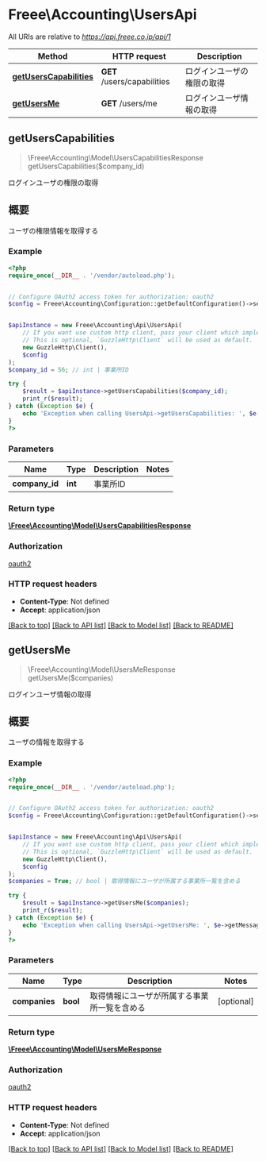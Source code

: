 # Freee\Accounting\UsersApi

All URIs are relative to *https://api.freee.co.jp/api/1*

Method | HTTP request | Description
------------- | ------------- | -------------
[**getUsersCapabilities**](UsersApi.md#getUsersCapabilities) | **GET** /users/capabilities | ログインユーザの権限の取得
[**getUsersMe**](UsersApi.md#getUsersMe) | **GET** /users/me | ログインユーザ情報の取得



## getUsersCapabilities

> \Freee\Accounting\Model\UsersCapabilitiesResponse getUsersCapabilities($company_id)

ログインユーザの権限の取得

<h2 id=\"\">概要</h2>  <p>ユーザの権限情報を取得する</p>

### Example

```php
<?php
require_once(__DIR__ . '/vendor/autoload.php');


// Configure OAuth2 access token for authorization: oauth2
$config = Freee\Accounting\Configuration::getDefaultConfiguration()->setAccessToken('YOUR_ACCESS_TOKEN');


$apiInstance = new Freee\Accounting\Api\UsersApi(
    // If you want use custom http client, pass your client which implements `GuzzleHttp\ClientInterface`.
    // This is optional, `GuzzleHttp\Client` will be used as default.
    new GuzzleHttp\Client(),
    $config
);
$company_id = 56; // int | 事業所ID

try {
    $result = $apiInstance->getUsersCapabilities($company_id);
    print_r($result);
} catch (Exception $e) {
    echo 'Exception when calling UsersApi->getUsersCapabilities: ', $e->getMessage(), PHP_EOL;
}
?>
```

### Parameters


Name | Type | Description  | Notes
------------- | ------------- | ------------- | -------------
 **company_id** | **int**| 事業所ID |

### Return type

[**\Freee\Accounting\Model\UsersCapabilitiesResponse**](../Model/UsersCapabilitiesResponse.md)

### Authorization

[oauth2](../../README.md#oauth2)

### HTTP request headers

- **Content-Type**: Not defined
- **Accept**: application/json

[[Back to top]](#) [[Back to API list]](../../README.md#documentation-for-api-endpoints)
[[Back to Model list]](../../README.md#documentation-for-models)
[[Back to README]](../../README.md)


## getUsersMe

> \Freee\Accounting\Model\UsersMeResponse getUsersMe($companies)

ログインユーザ情報の取得

<h2 id=\"\">概要</h2>  <p>ユーザの情報を取得する</p>

### Example

```php
<?php
require_once(__DIR__ . '/vendor/autoload.php');


// Configure OAuth2 access token for authorization: oauth2
$config = Freee\Accounting\Configuration::getDefaultConfiguration()->setAccessToken('YOUR_ACCESS_TOKEN');


$apiInstance = new Freee\Accounting\Api\UsersApi(
    // If you want use custom http client, pass your client which implements `GuzzleHttp\ClientInterface`.
    // This is optional, `GuzzleHttp\Client` will be used as default.
    new GuzzleHttp\Client(),
    $config
);
$companies = True; // bool | 取得情報にユーザが所属する事業所一覧を含める

try {
    $result = $apiInstance->getUsersMe($companies);
    print_r($result);
} catch (Exception $e) {
    echo 'Exception when calling UsersApi->getUsersMe: ', $e->getMessage(), PHP_EOL;
}
?>
```

### Parameters


Name | Type | Description  | Notes
------------- | ------------- | ------------- | -------------
 **companies** | **bool**| 取得情報にユーザが所属する事業所一覧を含める | [optional]

### Return type

[**\Freee\Accounting\Model\UsersMeResponse**](../Model/UsersMeResponse.md)

### Authorization

[oauth2](../../README.md#oauth2)

### HTTP request headers

- **Content-Type**: Not defined
- **Accept**: application/json

[[Back to top]](#) [[Back to API list]](../../README.md#documentation-for-api-endpoints)
[[Back to Model list]](../../README.md#documentation-for-models)
[[Back to README]](../../README.md)

